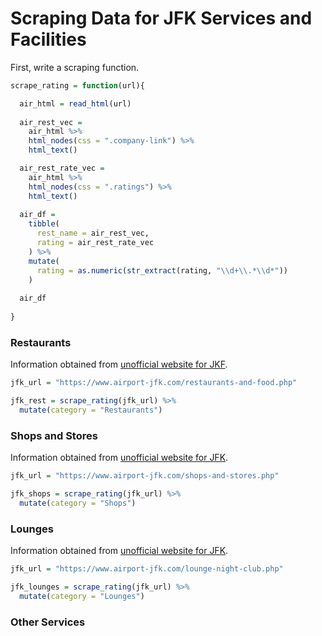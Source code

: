 Scraping Data for JFK Services and Facilities
================

First, write a scraping function.

``` r
scrape_rating = function(url){

  air_html = read_html(url)
  
  air_rest_vec = 
    air_html %>% 
    html_nodes(css = ".company-link") %>% 
    html_text()

  air_rest_rate_vec = 
    air_html %>% 
    html_nodes(css = ".ratings") %>% 
    html_text()
  
  air_df = 
    tibble(
      rest_name = air_rest_vec,
      rating = air_rest_rate_vec
    ) %>% 
    mutate(
      rating = as.numeric(str_extract(rating, "\\d+\\.*\\d*"))
    )
    
  air_df
  
}
```

### Restaurants

Information obtained from [unofficial website for
JKF](https://www.airport-jfk.com/restaurants-and-food.php).

``` r
jfk_url = "https://www.airport-jfk.com/restaurants-and-food.php"

jfk_rest = scrape_rating(jfk_url) %>% 
  mutate(category = "Restaurants")
```

### Shops and Stores

Information obtained from [unofficial website for
JFK](https://www.airport-jfk.com/shops-and-stores.php).

``` r
jfk_url = "https://www.airport-jfk.com/shops-and-stores.php"
```

``` r
jfk_shops = scrape_rating(jfk_url) %>% 
  mutate(category = "Shops")
```

### Lounges

Information obtained from [unofficial website for
JFK](https://www.airport-jfk.com/lounge-night-club.php).

``` r
jfk_url = "https://www.airport-jfk.com/lounge-night-club.php"
```

``` r
jfk_lounges = scrape_rating(jfk_url) %>% 
  mutate(category = "Lounges")
```

### Other Services
